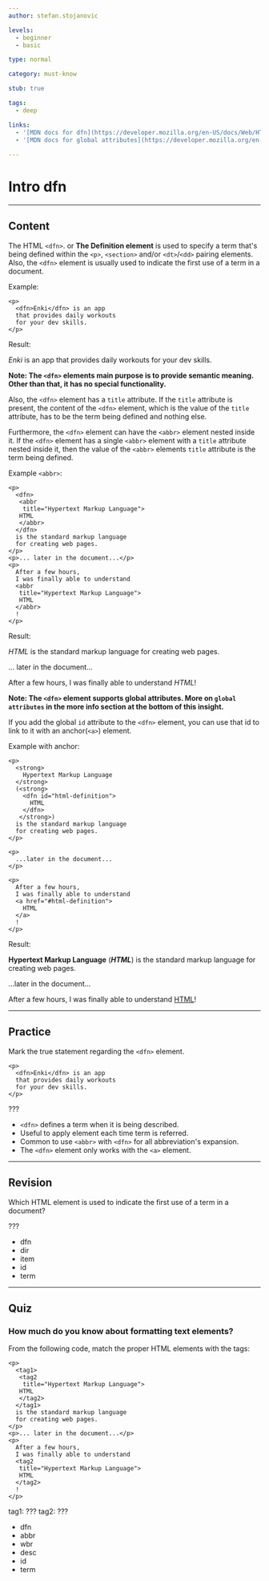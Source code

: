 ```yaml
---
author: stefan.stojanovic

levels:
  - beginner
  - basic

type: normal

category: must-know

stub: true

tags:
  - deep

links:
  - '[MDN docs for dfn](https://developer.mozilla.org/en-US/docs/Web/HTML/Element/dfn){website}'
  - '[MDN docs for global attributes](https://developer.mozilla.org/en-US/docs/Web/HTML/Global_attributes){website}'
  
---
```

# Intro dfn
---
## Content

The HTML `<dfn>`. or **The Definition element** is used to specify a term that's being defined within the `<p>`, `<section>` and/or `<dt>`/`<dd>` pairing elements. Also, the `<dfn>` element is usually used to indicate the first use of a term in a document.

Example:
```
<p>
  <dfn>Enki</dfn> is an app 
  that provides daily workouts
  for your dev skills.
</p>
```
Result:

_Enki_ is an app that provides daily workouts for your dev skills.


**Note: The `<dfn>` elements main purpose is to provide semantic meaning. Other than that, it has no special functionality.**

Also, the `<dfn>` element has a `title` attribute. If the `title` attribute is present, the content of the `<dfn>` element, which is the value of the `title` attribute, has to be the term being defined and nothing else. 

Furthermore, the `<dfn>` element can have the `<abbr>` element nested inside it. If the `<dfn>` element has a single `<abbr>` element with a `title` attribute nested inside it, then the value of the `<abbr>` elements `title` attribute is the term being defined.

Example `<abbr>`:
```
<p>
  <dfn>
   <abbr 
    title="Hypertext Markup Language">
   HTML
   </abbr>
  </dfn> 
  is the standard markup language 
  for creating web pages.
</p>
<p>... later in the document...</p>
<p>
  After a few hours, 
  I was finally able to understand 
  <abbr 
   title="Hypertext Markup Language">
   HTML
  </abbr>
  !
</p>
```
Result:

_HTML_ is the standard markup language for creating web pages.

... later in the document...

After a few hours, I was finally able to understand _HTML_!

**Note: The `<dfn>` element supports global attributes. More on `global attributes` in the more info section at the bottom of this insight.**

If you add the global `id` attribute to the `<dfn>` element, you can use that id to link to it with an anchor(`<a>`) element.

Example with anchor:
```
<p> 
  <strong>
    Hypertext Markup Language
  </strong>
  (<strong>
    <dfn id="html-definition">
      HTML
    </dfn>
   </strong>)
  is the standard markup language
  for creating web pages.
</p>

<p>
  ...later in the document...
</p>

<p>
  After a few hours, 
  I was finally able to understand 
  <a href="#html-definition">
    HTML
  </a>
  !
</p>
```
Result:

**Hypertext Markup Language** (__*HTML*__) is the standard markup language for creating web pages.

...later in the document...

After a few hours, I was finally able to understand [HTML](#)!

---
## Practice

Mark the true statement regarding the `<dfn>` element.

```
<p>
  <dfn>Enki</dfn> is an app 
  that provides daily workouts
  for your dev skills.
</p>
```

???

* `<dfn>` defines a term when it is being described.
* Useful to apply element each time term is referred. 
* Common to use `<abbr>` with `<dfn>` for all abbreviation's expansion.
* The `<dfn>` element only works with the `<a>` element.

---
## Revision

Which HTML element is used to indicate the first use of a term in a document?

???

* dfn
* dir
* item
* id
* term

---
## Quiz

### How much do you know about formatting text elements?

From the following code, match the proper HTML elements with the tags: 

```
<p>
  <tag1>
   <tag2 
    title="Hypertext Markup Language">
   HTML
   </tag2>
  </tag1> 
  is the standard markup language 
  for creating web pages.
</p>
<p>... later in the document...</p>
<p>
  After a few hours, 
  I was finally able to understand 
  <tag2 
   title="Hypertext Markup Language">
   HTML
  </tag2>
  !
</p>
```

tag1: ???
tag2: ???

* dfn
* abbr
* wbr
* desc
* id
* term

